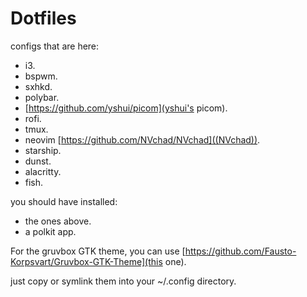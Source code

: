 # Dotfiles

configs that are here:

- i3.
- bspwm.
- sxhkd.
- polybar.
- [https://github.com/yshui/picom](yshui's picom).
- rofi.
- tmux.
- neovim [https://github.com/NVchad/NVchad]((NVchad)).
- starship.
- dunst.
- alacritty.
- fish.

you should have installed:

- the ones above.
- a polkit app.


For the gruvbox GTK theme, you can use [https://github.com/Fausto-Korpsvart/Gruvbox-GTK-Theme](this one).

just copy or symlink them into your ~/.config directory.
